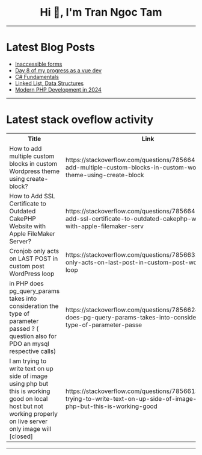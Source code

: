 <h1 align="center">Hi 👋, I'm Tran Ngoc Tam</h1>

---

# Latest Blog Posts 
<!-- BLOG-POST-LIST:START -->
- [Inaccessible forms](https://dev.to/emmadawsondev/inaccessible-forms-47f6)
- [Day 8 of my progress as a vue dev](https://dev.to/zain725342/day-8-of-my-progress-as-a-vue-dev-2g8a)
- [C# Fundamentals](https://dev.to/suneeh/c-fundamentals-3n08)
- [Linked List, Data Structures](https://dev.to/harshm03/linked-list-data-structures-4i35)
- [Modern PHP Development in 2024](https://dev.to/lunamiller/modern-php-development-in-2024-45jd)
<!-- BLOG-POST-LIST:END -->

---

# Latest stack oveflow activity
<table>
  <tr><th>Title</th><th>Link</th></tr>
  <!-- STACKOVERFLOW:START --><tr><td>How to add multiple custom blocks in custom Wordpress theme using create-block?</td><td>https://stackoverflow.com/questions/78566417/how-to-add-multiple-custom-blocks-in-custom-wordpress-theme-using-create-block</td></tr><tr><td>How to Add SSL Certificate to Outdated CakePHP Website with Apple FileMaker Server?</td><td>https://stackoverflow.com/questions/78566411/how-to-add-ssl-certificate-to-outdated-cakephp-website-with-apple-filemaker-serv</td></tr><tr><td>Cronjob only acts on LAST POST in custom post WordPress loop</td><td>https://stackoverflow.com/questions/78566325/cronjob-only-acts-on-last-post-in-custom-post-wordpress-loop</td></tr><tr><td>in PHP does pg_query_params takes into consideration the type of parameter passed ? &lpar; question also for PDO an mysql respective calls&rpar;</td><td>https://stackoverflow.com/questions/78566245/in-php-does-pg-query-params-takes-into-consideration-the-type-of-parameter-passe</td></tr><tr><td>I am trying to write text on up side of image using php but this is working good on local host but not working properly on live server only image will [closed]</td><td>https://stackoverflow.com/questions/78566134/i-am-trying-to-write-text-on-up-side-of-image-using-php-but-this-is-working-good</td></tr><!-- STACKOVERFLOW:END -->
</table>

---


